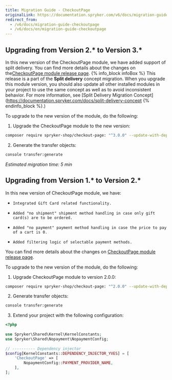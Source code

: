 ```yaml
---
title: Migration Guide - CheckoutPage
originalLink: https://documentation.spryker.com/v6/docs/migration-guide-checkoutpage
redirect_from:
  - /v6/docs/migration-guide-checkoutpage
  - /v6/docs/en/migration-guide-checkoutpage
---
```


## Upgrading from Version 2.* to Version 3.*
In this new version of the CheckoutPage module, we have added support of split delivery. You can find more details about the changes on the[CheckoutPage module release page](https://github.com/spryker-shop/checkout-page/releases).
{% info_block infoBox %}
This release is a part of the **Split delivery** concept migration. When you upgrade this module version, you should also update all other installed modules in your project to use the same concept as well as to avoid inconsistent behavior. For more information, see [Split Delivery Migration Concept](https://documentation.spryker.com/docs/split-delivery-concept
{% endinfo_block %}.)

To upgrade to the new version of the module, do the following:

1. Upgrade the CheckoutPage module to the new version:
```Bash
composer require spryker-shop/checkout-page: "^3.0.0" --update-with-dependencies
```
2. Generate the transfer objects:
```Bash
console transfer:generate
```
*Estimated migration time: 5 min*

## Upgrading from Version 1.* to Version 2.*
In this new version of CheckoutPage module, we have:

*     Integrated Gift Card related functionality.
*     Added "no shipment" shipment method handling in case only gift card(s) are to be ordered.
*     Added "no payment" payment method handling in case the price to pay of a cart is 0.
*     Added filtering logic of selectable payment methods.

You can find more details about the changes on [CheckoutPage module release page](https://github.com/spryker-shop/checkout-page/releases).

To upgrade to the new version of the module, do the following:

1. Upgrade CheckoutPage module to version 2.0.0:
```Bash
composer require spryker-shop/checkout-page: "^2.0.0" --update-with-dependencies
```
2. Generate transfer objects:
```Bash
console transfer:generate
```
3. Extend your project with the following configuration:
```PHP
<?php
 
use Spryker\Shared\Kernel\KernelConstants;
use Spryker\Shared\Nopayment\NopaymentConfig;
 
// ---------- Dependency injector
$config[KernelConstants::DEPENDENCY_INJECTOR_YVES] = [
    'CheckoutPage' => [
        NopaymentConfig::PAYMENT_PROVIDER_NAME,
    ],
];
```
<!--Last review date: Sep 18, 2019-->

